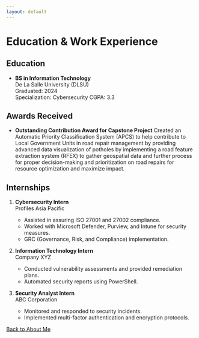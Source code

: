 ```yaml
---
layout: default
---
```


# Education & Work Experience

## Education

- **BS in Information Technology**  
  De La Salle University (DLSU)  
  Graduated: 2024  
  Specialization: Cybersecurity
  CGPA: 3.3

## Awards Received

- **Outstanding Contribution Award for Capstone Project** 
   Created an Automatic Priority Classification System (APCS) to help contribute to Local Government Units in road repair management by providing advanced data visualization of potholes by implementing a road feature extraction system (RFEX) to gather geospatial data and further process for proper decision-making and prioritization on road repairs for resource optimization and maximize impact.

## Internships

1. **Cybersecurity Intern**  
   Profiles Asia Pacific  
   - Assisted in assuring ISO 27001 and 27002 compliance.
   - Worked with Microsoft Defender, Purview, and Intune for security measures.
   - GRC (Governance, Risk, and Compliance) implementation.

2. **Information Technology Intern**  
   Company XYZ  
   - Conducted vulnerability assessments and provided remediation plans.
   - Automated security reports using PowerShell.

3. **Security Analyst Intern**  
   ABC Corporation  
   - Monitored and responded to security incidents.
   - Implemented multi-factor authentication and encryption protocols.

[Back to About Me](./index.md)
